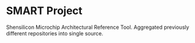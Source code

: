 # SMART Project
Shensilicon Microchip Architectural Reference Tool. Aggregated previously different repositories into single source.
